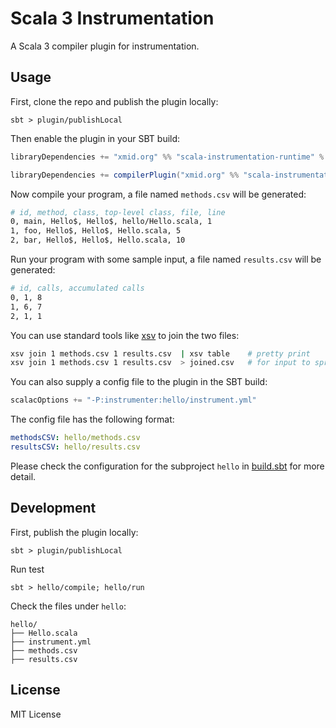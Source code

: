 # Scala 3 Instrumentation

A Scala 3 compiler plugin for instrumentation.

## Usage

First, clone the repo and publish the plugin locally:

```
sbt > plugin/publishLocal
```

Then enable the plugin in your SBT build:

``` scala
libraryDependencies += "xmid.org" %% "scala-instrumentation-runtime" % "0.1.0",

libraryDependencies += compilerPlugin("xmid.org" %% "scala-instrumentation-plugin" % "0.1.0")
```

Now compile your program, a file named `methods.csv` will be generated:

``` bash
# id, method, class, top-level class, file, line
0, main, Hello$, Hello$, hello/Hello.scala, 1
1, foo, Hello$, Hello$, Hello.scala, 5
2, bar, Hello$, Hello$, Hello.scala, 10
```

Run your program with some sample input, a file named `results.csv` will be generated:

``` bash
# id, calls, accumulated calls
0, 1, 8
1, 6, 7
2, 1, 1
```

You can use standard tools like [xsv](https://github.com/BurntSushi/xsv) to join the two files:

``` bash
xsv join 1 methods.csv 1 results.csv  | xsv table    # pretty print
xsv join 1 methods.csv 1 results.csv  > joined.csv   # for input to spreadsheet
```

You can also supply a config file to the plugin in the SBT build:

``` scala
scalacOptions += "-P:instrumenter:hello/instrument.yml"
```

The config file has the following format:

``` yml
methodsCSV: hello/methods.csv
resultsCSV: hello/results.csv
```

Please check the configuration for the subproject `hello` in
[build.sbt](build.sbt) for more detail.

## Development

First, publish the plugin locally:

```
sbt > plugin/publishLocal
```

Run test

```
sbt > hello/compile; hello/run
```

Check the files under `hello`:

```
hello/
├── Hello.scala
├── instrument.yml
├── methods.csv
├── results.csv
```

## License

MIT License
